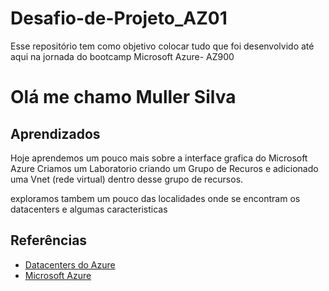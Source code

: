 # Desafio-de-Projeto_AZ01
Esse repositório tem como objetivo colocar tudo que foi desenvolvido até aqui  na jornada do bootcamp Microsoft Azure- AZ900

# Olá me chamo Muller Silva

## Aprendizados

Hoje aprendemos um pouco mais sobre a interface grafica do Microsoft Azure 
Criamos um Laboratorio criando um Grupo de Recuros e adicionado uma Vnet (rede virtual) dentro desse grupo de recursos. 

exploramos tambem um pouco das localidades onde se encontram os datacenters e algumas caracteristicas 


## Referências

 - [Datacenters do Azure](https://datacenters.microsoft.com/globe/explore)
 - [Microsoft Azure](https://portal.azure.com/#home)
 
